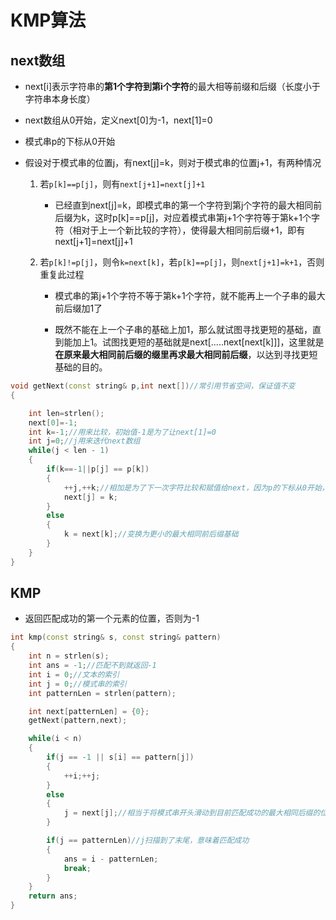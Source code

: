 # KMP算法

## next数组

* next[i]表示字符串的**第1个字符到第i个字符**的最大相等前缀和后缀（长度小于字符串本身长度）

* next数组从0开始，定义next[0]为-1，next[1]=0

* 模式串p的下标从0开始

* 假设对于模式串的位置j，有next[j]=k，则对于模式串的位置j+1，有两种情况
    1. 若`p[k]==p[j]`，则有`next[j+1]=next[j]+1`
        * 已经直到next[j]=k，即模式串的第一个字符到第j个字符的最大相同前后缀为k，这时p[k]==p[j]，对应着模式串第j+1个字符等于第k+1个字符（相对于上一个新比较的字符），使得最大相同前后缀+1，即有next[j+1]=next[j]+1

    2. 若`p[k]!=p[j]`，则令`k=next[k]`，若`p[k]==p[j]`，则`next[j+1]=k+1`，否则重复此过程
        * 模式串的第j+1个字符不等于第k+1个字符，就不能再上一个子串的最大前后缀加1了

        * 既然不能在上一个子串的基础上加1，那么就试图寻找更短的基础，直到能加上1。试图找更短的基础就是next[.....next[next[k]]]，这里就是**在原来最大相同前后缀的缀里再求最大相同前后缀**，以达到寻找更短基础的目的。

```cpp
void getNext(const string& p,int next[])//常引用节省空间，保证值不变
{

    int len=strlen();
    next[0]=-1;
    int k=-1;//用来比较，初始值-1是为了让next[1]=0
    int j=0;//j用来迭代next数组
    while(j < len - 1)
    {
        if(k==-1||p[j] == p[k])
        {
            ++j,++k;//相加是为了下一次字符比较和赋值给next，因为p的下标从0开始，k++这样k就能表示最大相同前后缀了
            next[j] = k;
        }
        else
        {
            k = next[k];//变换为更小的最大相同前后缀基础
        }
    }
}
```

## KMP

* 返回匹配成功的第一个元素的位置，否则为-1

```cpp
int kmp(const string& s, const string& pattern)
{
    int n = strlen(s);
    int ans = -1;//匹配不到就返回-1
    int i = 0;//文本的索引
    int j = 0;//模式串的索引
    int patternLen = strlen(pattern);

    int next[patternLen] = {0};
    getNext(pattern,next);

    while(i < n)
    {
        if(j == -1 || s[i] == pattern[j])
        {
            ++i;++j;
        }
        else
        {
            j = next[j];//相当于将模式串开头滑动到目前匹配成功的最大相同后缀的位置
        }

        if(j == patternLen)//j扫描到了末尾，意味着匹配成功
        {
            ans = i - patternLen;
            break;
        }
    }
    return ans;
}
```
